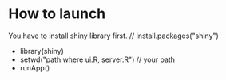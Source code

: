 # How to launch
  You have to install shiny library first. // install.packages("shiny")
  
 - library(shiny)
 - setwd("path where ui.R, server.R") // your path
 - runApp()
